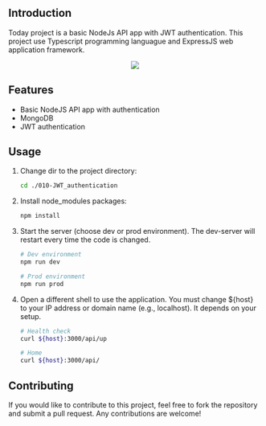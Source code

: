 ## Introduction
Today project is a basic NodeJs API app with JWT authentication. This project use Typescript programming languague and ExpressJS web application framework.

<p align="center">
  <a href="https://skillicons.dev">
    <img src="https://skillicons.dev/icons?i=nodejs,express,typescript&perline=10"/>
  </a>
</p>


## Features
- Basic NodeJS API app with authentication
- MongoDB
- JWT authentication


## Usage
1.  Change dir to the project directory:
    ```bash
    cd ./010-JWT_authentication
    ```

2.  Install node_modules packages:
    ```bash
    npm install
    ```

3.  Start the server (choose dev or prod environment). The dev-server will restart every time the code is changed.
    ```bash
    # Dev environment
    npm run dev

    # Prod environment
    npm run prod
    ```
    
4.  Open a different shell to use the application. You must change ${host} to your IP address or domain name (e.g., localhost). It depends on your setup.
    ```bash
    # Health check
    curl ${host}:3000/api/up

    # Home
    curl ${host}:3000/api/
    ```


## Contributing
If you would like to contribute to this project, feel free to fork the repository and submit a pull request. Any contributions are welcome!